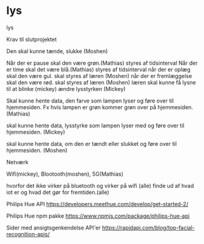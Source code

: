 # lys
lys


Krav til slutprojektet

Den skal kunne tænde, slukke (Moshen)

Når der er pause skal den være grøn.(Mathias) styres af tidsinterval
Når der er time skal det være blå.(Mathias) styres af tidsinterval
når der er oplæg skal den være gul. skal styres af læren (Moshen)
når der er fremlæggelse skal den være rød. skal styres af læren (Moshen)
læren skal kunne få lysne til at blinke (mickey)
ændre lysstyrken (Mickey)

Skal kunne hente data, den farve som lampen lyser og føre over til hjemmesiden. Fx hvis lampen er grøn kommer grøn over på hjemmesiden.(Mathias)

skal kunne hente data, lysstyrke som lampen lyser med og føre over til hjemmesiden. (Mickey)

skal kunne hente data, om den er tændt eller slukket og føre over til hjemmesiden. (Moshen)


Netværk

Wifi(mickey), Blootooth(moshen), 5G(Mathias)





hvorfor det ikke virker på bluetooth og virker på wifi (alle)
finde ud af hvad iot er og hvad det gør for fremtiden.(alle)

Philips Hue API
	https://developers.meethue.com/develop/get-started-2/

Philips Hue npm pakke
	https://www.npmjs.com/package/philips-hue-api

Sider med ansigtsgenkendelse API'er
	https://rapidapi.com/blog/top-facial-recognition-apis/



